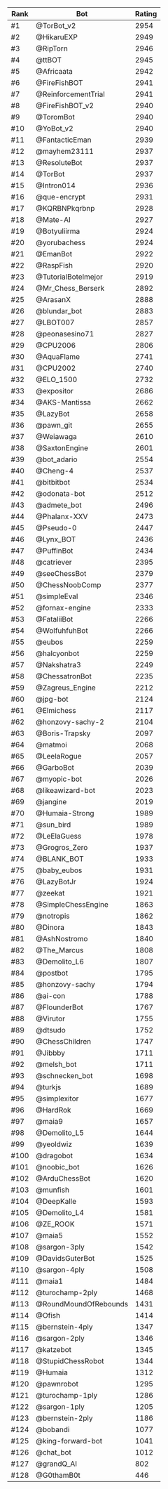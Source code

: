 Rank|Bot|Rating
---|---|---
#1|@TorBot_v2|2954
#2|@HikaruEXP|2949
#3|@RipTorn|2946
#4|@ttBOT|2945
#5|@Africaata|2942
#6|@FireFishBOT|2941
#7|@ReinforcementTrial|2941
#8|@FireFishBOT_v2|2940
#9|@ToromBot|2940
#10|@YoBot_v2|2940
#11|@FantacticEman|2939
#12|@mayhem23111|2937
#13|@ResoluteBot|2937
#14|@TorBot|2937
#15|@Intron014|2936
#16|@que-encrypt|2931
#17|@KQRBNPkqrbnp|2928
#18|@Mate-AI|2927
#19|@Botyuliirma|2924
#20|@yorubachess|2924
#21|@EmanBot|2922
#22|@RaspFish|2920
#23|@TutorialBotelmejor|2919
#24|@Mr_Chess_Berserk|2892
#25|@ArasanX|2888
#26|@blundar_bot|2883
#27|@LBOT007|2857
#28|@peonasesino71|2827
#29|@CPU2006|2806
#30|@AquaFlame|2741
#31|@CPU2002|2740
#32|@ELO_1500|2732
#33|@expositor|2686
#34|@AKS-Mantissa|2662
#35|@LazyBot|2658
#36|@pawn_git|2655
#37|@Weiawaga|2610
#38|@SaxtonEngine|2601
#39|@bot_adario|2554
#40|@Cheng-4|2537
#41|@bitbitbot|2534
#42|@odonata-bot|2512
#43|@admete_bot|2496
#44|@Phalanx-XXV|2473
#45|@Pseudo-0|2447
#46|@Lynx_BOT|2436
#47|@PuffinBot|2434
#48|@catriever|2395
#49|@seeChessBot|2379
#50|@ChessNoobComp|2377
#51|@simpleEval|2346
#52|@fornax-engine|2333
#53|@FataliiBot|2266
#54|@WolfuhfuhBot|2266
#55|@eubos|2259
#56|@halcyonbot|2259
#57|@Nakshatra3|2249
#58|@ChessatronBot|2235
#59|@Zagreus_Engine|2212
#60|@jpg-bot|2124
#61|@Elmichess|2117
#62|@honzovy-sachy-2|2104
#63|@Boris-Trapsky|2097
#64|@matmoi|2068
#65|@LeelaRogue|2057
#66|@GarboBot|2039
#67|@myopic-bot|2026
#68|@likeawizard-bot|2023
#69|@jangine|2019
#70|@Humaia-Strong|1989
#71|@sun_bird|1989
#72|@LeElaGuess|1978
#73|@Grogros_Zero|1937
#74|@BLANK_BOT|1933
#75|@baby_eubos|1931
#76|@LazyBotJr|1924
#77|@zeekat|1921
#78|@SimpleChessEngine|1863
#79|@notropis|1862
#80|@Dinora|1843
#81|@AshNostromo|1840
#82|@The_Marcus|1808
#83|@Demolito_L6|1807
#84|@postbot|1795
#85|@honzovy-sachy|1794
#86|@ai-con|1788
#87|@FlounderBot|1767
#88|@Virutor|1755
#89|@dtsudo|1752
#90|@ChessChildren|1747
#91|@Jibbby|1711
#92|@melsh_bot|1711
#93|@schnecken_bot|1698
#94|@turkjs|1689
#95|@simplexitor|1677
#96|@HardRok|1669
#97|@maia9|1657
#98|@Demolito_L5|1644
#99|@yeoldwiz|1639
#100|@dragobot|1634
#101|@noobic_bot|1626
#102|@ArduChessBot|1620
#103|@munfish|1601
#104|@DeepKalle|1593
#105|@Demolito_L4|1581
#106|@ZE_ROOK|1571
#107|@maia5|1552
#108|@sargon-3ply|1542
#109|@DavidsGuterBot|1525
#110|@sargon-4ply|1508
#111|@maia1|1484
#112|@turochamp-2ply|1468
#113|@RoundMoundOfRebounds|1431
#114|@Ofish|1414
#115|@bernstein-4ply|1347
#116|@sargon-2ply|1346
#117|@katzebot|1345
#118|@StupidChessRobot|1344
#119|@Humaia|1312
#120|@pawnrobot|1295
#121|@turochamp-1ply|1286
#122|@sargon-1ply|1205
#123|@bernstein-2ply|1186
#124|@bobandi|1077
#125|@king-forward-bot|1041
#126|@chat_bot|1012
#127|@grandQ_AI|802
#128|@G0thamB0t|446
